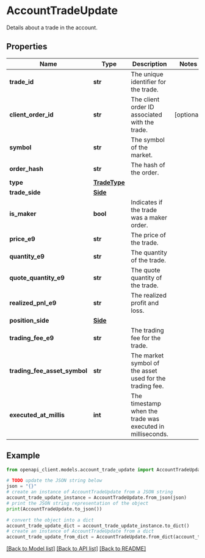 # AccountTradeUpdate

Details about a trade in the account.

## Properties

Name | Type | Description | Notes
------------ | ------------- | ------------- | -------------
**trade_id** | **str** | The unique identifier for the trade. | 
**client_order_id** | **str** | The client order ID associated with the trade. | [optional] 
**symbol** | **str** | The symbol of the market. | 
**order_hash** | **str** | The hash of the order. | 
**type** | [**TradeType**](TradeType.md) |  | 
**trade_side** | [**Side**](Side.md) |  | 
**is_maker** | **bool** | Indicates if the trade was a maker order. | 
**price_e9** | **str** | The price of the trade. | 
**quantity_e9** | **str** | The quantity of the trade. | 
**quote_quantity_e9** | **str** | The quote quantity of the trade. | 
**realized_pnl_e9** | **str** | The realized profit and loss. | 
**position_side** | [**Side**](Side.md) |  | 
**trading_fee_e9** | **str** | The trading fee for the trade. | 
**trading_fee_asset_symbol** | **str** | The market symbol of the asset used for the trading fee. | 
**executed_at_millis** | **int** | The timestamp when the trade was executed in milliseconds. | 

## Example

```python
from openapi_client.models.account_trade_update import AccountTradeUpdate

# TODO update the JSON string below
json = "{}"
# create an instance of AccountTradeUpdate from a JSON string
account_trade_update_instance = AccountTradeUpdate.from_json(json)
# print the JSON string representation of the object
print(AccountTradeUpdate.to_json())

# convert the object into a dict
account_trade_update_dict = account_trade_update_instance.to_dict()
# create an instance of AccountTradeUpdate from a dict
account_trade_update_from_dict = AccountTradeUpdate.from_dict(account_trade_update_dict)
```
[[Back to Model list]](../README.md#documentation-for-models) [[Back to API list]](../README.md#documentation-for-api-endpoints) [[Back to README]](../README.md)



